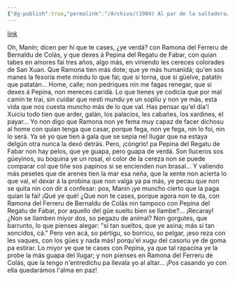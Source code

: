 ```yaml
---
{"dg-publish":true,"permalink":"/Archivo/(1904) Al par de la saltadera/","tags":["#Siglo_19","central","Marcos_del_Torniello","escrito","Avilés","a1905","periódico","poema"]}
---
```


[link](https://prensahistorica.mcu.es/i18n/catalogo_imagenes/grupo.do?path=1004563494)

Oh, Manín; dicen per hí
que te cases, ¿ye verdá?
con Ramona del Ferreru
de Bernaldu de Colás,
y que dexes á Pepina
del Regatu de Fabar,
con quian tabes en amores
fai tres años, algo más,
en viniendo les cereces
colorades de San Xuan.
Que Ramona tien más dote;
que ye más humanidá;
qu'en sos manes la fesoria
mete miedu lo que fai;
que si torna, que si güelve,
patatín que patatán...
Home, calle; non pedriques
nin me fagas renegar,
que si dexes á Pepina,
non mereces caridá.
Lo que tienes ye codicia
que por mal camín te trai,
sin cuidar que nesti mundu
ye un soplíu y non ye más,
esta vida que nos cuesta
muncho más de lo que val.
Has pensar qu'el día'l Xuiciu
todo tien que arder, galán,
los palacios, les cabañes,
los xardines, el payar...
Yo non digo que Ramona
non ye fema muy capaz
de facer dichosu al home
con quian tenga que casar,
porque fega, non ye fega,
nin lo foi, nin lo será.
Ya sé yo que tien á gala
que se sepia nel llugar
que na estaya delgún otra
nunca la dexó detrás.
Pero, ¡cóngrio! pa Pepina
del Regatu de Fabar
non hay pelos, que ye guapa,
pero guapa de verdá.
Son lluceros sos güeyinos,
su boquina ye un rosal,
el color de la cereza
non se puede comparar
col que tiñe sos papinos
si se encienden nun brasal...
Y valiendo más pesetes
que de arenes tien la mar
esa neña, que la xente
non acierta lo que val,
el dexar á la probina
que non valga ya pa más,
ye pecau que non se quita
nin con dir á confesar:
pos, Manín ¡ye muncho cierto
que la paga quian la fai!
¡Qué ye qué! ¿Que non te cases,
porque agora non te da,
con Ramona del Ferreru 
de Bernaldu de Colás
nin tampoco con Pepina
del Regatu de Fabar,
por aquello del güe sueltu
bien se llambe?... ¡Recaray!
¿Non se llamben miyor dos,
so pegazu de animal?
Non gorgutes, que barrunto,
lo que pienses alegar:
"si tan sueltos, que ye asina;
más si tan xoncidos, cá."
Pero ven acá, so pértigu,
so borricu, so pelgar,
¡eso reza con les vaques,
con los gües y nada más!
porqu'el xugu del casoriu
ye de goma pa estirar.
Lo miyor ye que te cases
con Pepina, ya que tal
rapacina ye la probe
la más guapa del llugar;
y non pienses en Ramona
del Ferreru de Colás,
que la tengo n'entredichu
pa llevala yo al altar...
¡Pos casando yo con ella
quedarámos l'alma en paz!